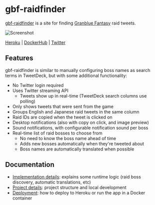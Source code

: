 # gbf-raidfinder

[gbf-raidfinder](http://gbf-raidfinder.aikats.us/) is a site for finding
[Granblue Fantasy](http://granbluefantasy.jp) raid tweets.

![Screenshot](http://i.imgur.com/utjVgBV.png)

[Heroku](https://heroku.com/deploy) |
[DockerHub](https://hub.docker.com/r/walfie/gbf-raidfinder/) |
[Twitter](https://twitter.com/gbf_raidfinder)

## Features

gbf-raidfinder is similar to manually configuring boss names as search
terms in TweetDeck, but with some additional functionality:

* No Twitter login required
* Uses Twitter streaming API
  * Tweets show up in real-time (TweetDeck search columns use polling)
* Only shows tweets that were sent from the game
* Groups English and Japanese raid tweets in the same column
* Raid IDs are copied when the tweet is clicked on
* Desktop notifications (also with copy on click, and image preview)
* Sound notifications, with configurable notification sound per boss
* Real-time list of raid bosses to choose from
  * No need to know the boss name ahead of time
  * Adds new bosses automatically when they're tweeted about
  * Boss names are automatically translated when possible

## Documentation

* [Implementation details](/docs/implementation.md): explains some
  runtime logic (raid boss discovery, automatic translations, etc)
* [Project details](/docs/project.md): project structure and local
  development
* [Deployment](/docs/deployment/README.md): how to deploy to Heroku or
  run the app in a Docker container

